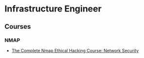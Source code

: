# Infrastructure Engineer

## Courses

### NMAP
* [The Complete Nmap Ethical Hacking Course: Network Security](https://www.udemy.com/the-complete-nmap-ethical-hacking-course-network-security/)
